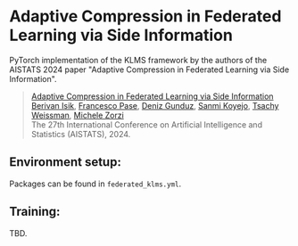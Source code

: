# Adaptive Compression in Federated Learning via Side Information
PyTorch implementation of the KLMS framework by the authors of the AISTATS 2024 paper "Adaptive Compression in Federated Learning via Side Information".

> [Adaptive Compression in Federated Learning via Side Information](https://arxiv.org/pdf/2306.12625.pdf) <br/>
>[Berivan Isik](https://sites.google.com/view/berivanisik), [Francesco Pase](https://sites.google.com/view/pasefrance), [Deniz Gunduz](https://www.imperial.ac.uk/people/d.gunduz),  [Sanmi Koyejo](https://cs.stanford.edu/people/sanmi/), [Tsachy Weissman](https://web.stanford.edu/~tsachy/), [Michele Zorzi](https://signet.dei.unipd.it/zorzi/) <br/>
> The 27th International Conference on Artificial Intelligence and Statistics (AISTATS), 2024. <br/>


## Environment setup:
Packages can be found in `federated_klms.yml`.

## Training:
TBD.
